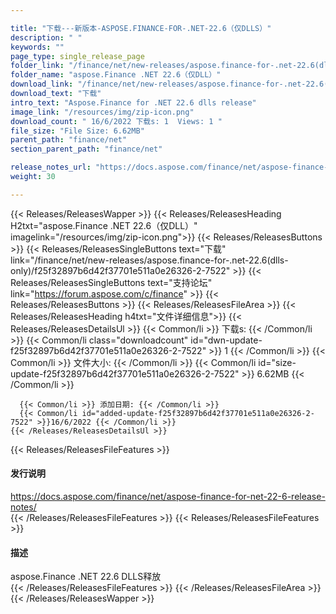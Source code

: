 ```yaml
---

title: "下载---新版本-ASPOSE.FINANCE-FOR-.NET-22.6（仅DLLS）"
description: " "
keywords: ""
page_type: single_release_page
folder_link: "/finance/net/new-releases/aspose.finance-for-.net-22.6(dlls-only)/"
folder_name: "aspose.Finance .NET 22.6（仅DLL）"
download_link: "/finance/net/new-releases/aspose.finance-for-.net-22.6(dlls-only)/f25f32897b6d42f37701e511a0e26326-2-7522"
download_text: "下载"
intro_text: "Aspose.Finance for .NET 22.6 dlls release"
image_link: "/resources/img/zip-icon.png"
download_count: " 16/6/2022 下载s: 1  Views: 1 "
file_size: "File Size: 6.62MB"
parent_path: "finance/net"
section_parent_path: "finance/net"

release_notes_url: "https://docs.aspose.com/finance/net/aspose-finance-for-net-22-6-release-notes/"
weight: 30

---
```


{{< Releases/ReleasesWapper >}}
  {{< Releases/ReleasesHeading H2txt="aspose.Finance .NET 22.6（仅DLL）" imagelink="/resources/img/zip-icon.png">}}
  {{< Releases/ReleasesButtons >}}
    {{< Releases/ReleasesSingleButtons text="下载" link="/finance/net/new-releases/aspose.finance-for-.net-22.6(dlls-only)/f25f32897b6d42f37701e511a0e26326-2-7522" >}}
    {{< Releases/ReleasesSingleButtons text="支持论坛" link="https://forum.aspose.com/c/finance" >}}
  {{< Releases/ReleasesButtons >}}
  {{< Releases/ReleasesFileArea >}}
    {{< Releases/ReleasesHeading h4txt="文件详细信息">}}
    {{< Releases/ReleasesDetailsUl >}}
      {{< Common/li >}} 下载s: {{< /Common/li >}}
      {{< Common/li class="downloadcount" id="dwn-update-f25f32897b6d42f37701e511a0e26326-2-7522" >}} 1 {{< /Common/li >}}
      {{< Common/li >}} 文件大小: {{< /Common/li >}}
      {{< Common/li id="size-update-f25f32897b6d42f37701e511a0e26326-2-7522" >}} 6.62MB {{< /Common/li >}}

      {{< Common/li >}} 添加日期: {{< /Common/li >}}
      {{< Common/li id="added-update-f25f32897b6d42f37701e511a0e26326-2-7522" >}}16/6/2022 {{< /Common/li >}}
    {{< /Releases/ReleasesDetailsUl >}}

  {{< Releases/ReleasesFileFeatures >}}
      <h4>发行说明</h4><div><a href='https://docs.aspose.com/finance/net/aspose-finance-for-net-22-6-release-notes/'>https://docs.aspose.com/finance/net/aspose-finance-for-net-22-6-release-notes/</a></div>
  {{< /Releases/ReleasesFileFeatures >}}
  {{< Releases/ReleasesFileFeatures >}}
      <h4>描述</h4><div class="HTMLDescription">aspose.Finance .NET 22.6 DLLS释放</div>
  {{< /Releases/ReleasesFileFeatures >}}
 {{< /Releases/ReleasesFileArea >}}
{{< /Releases/ReleasesWapper >}}


